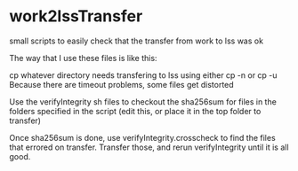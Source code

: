 # work2lssTransfer
small scripts to easily check that the transfer from work to lss was ok


The way that I use these files is like this:

cp whatever directory needs transfering to lss using either cp -n or cp -u 
    Because there are timeout problems, some files get distorted

Use the verifyIntegrity sh files to checkout the sha256sum for files in the folders specified in the script (edit this, or place it in the top folder to transfer)

Once sha256sum is done, use verifyIntegrity.crosscheck to find the files that errored on transfer. Transfer those, and rerun verifyIntegrity until it is all good.

